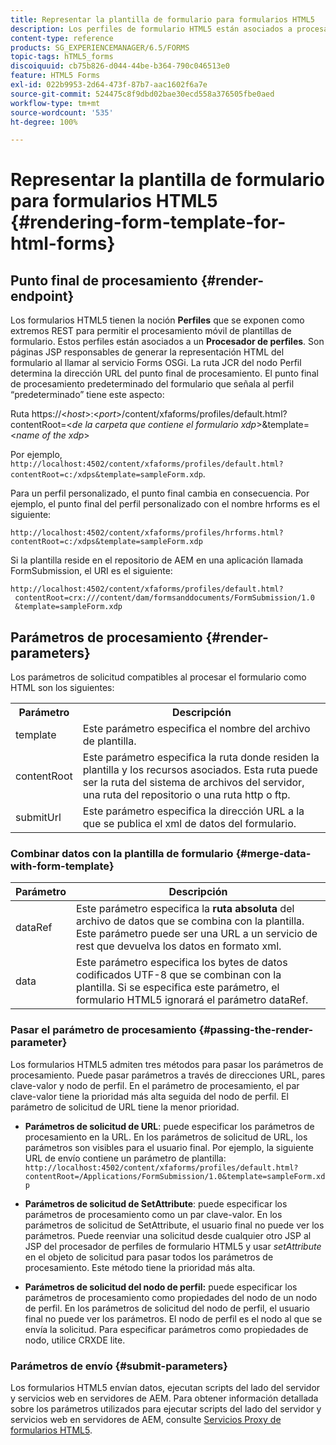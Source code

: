 ```yaml
---
title: Representar la plantilla de formulario para formularios HTML5
description: Los perfiles de formulario HTML5 están asociados a procesamientos de perfiles. Los procesamientos de perfiles son páginas JSP responsables de generar la representaciones HTML del formulario al llamar al servicio OSGi de Forms.
content-type: reference
products: SG_EXPERIENCEMANAGER/6.5/FORMS
topic-tags: hTML5_forms
discoiquuid: cb75b826-d044-44be-b364-790c046513e0
feature: HTML5 Forms
exl-id: 022b9953-2d64-473f-87b7-aac1602f6a7e
source-git-commit: 524475c8f9dbd02bae30ecd558a376505fbe0aed
workflow-type: tm+mt
source-wordcount: '535'
ht-degree: 100%

---
```


# Representar la plantilla de formulario para formularios HTML5 {#rendering-form-template-for-html-forms}

## Punto final de procesamiento {#render-endpoint}

Los formularios HTML5 tienen la noción **Perfiles** que se exponen como extremos REST para permitir el procesamiento móvil de plantillas de formulario. Estos perfiles están asociados a un **Procesador de perfiles**. Son páginas JSP responsables de generar la representación HTML del formulario al llamar al servicio Forms OSGi. La ruta JCR del nodo Perfil determina la dirección URL del punto final de procesamiento. El punto final de procesamiento predeterminado del formulario que señala al perfil “predeterminado” tiene este aspecto:

Ruta https://&lt;*host*>:&lt;*port*>/content/xfaforms/profiles/default.html?contentRoot=&lt;*de la carpeta que contiene el formulario xdp*>&amp;template=&lt;*name of the xdp*>

Por ejemplo, `http://localhost:4502/content/xfaforms/profiles/default.html?contentRoot=c:/xdps&template=sampleForm.xdp`. 

Para un perfil personalizado, el punto final cambia en consecuencia. Por ejemplo, el punto final del perfil personalizado con el nombre hrforms es el siguiente:

`http://localhost:4502/content/xfaforms/profiles/hrforms.html?contentRoot=c:/xdps&template=sampleForm.xdp`

Si la plantilla reside en el repositorio de AEM en una aplicación llamada FormSubmission, el URI es el siguiente:

```http
http://localhost:4502/content/xfaforms/profiles/default.html?
 contentRoot=crx:///content/dam/formsanddocuments/FormSubmission/1.0
 &template=sampleForm.xdp
```

## Parámetros de procesamiento {#render-parameters}

Los parámetros de solicitud compatibles al procesar el formulario como HTML son los siguientes:

<table>
 <tbody>
  <tr>
   <th><strong>Parámetro </strong></th>
   <th><strong>Descripción</strong></th>
  </tr>
  <tr>
   <td>template<br /> </td>
   <td>Este parámetro especifica el nombre del archivo de plantilla.<br /> </td>
  </tr>
  <tr>
   <td>contentRoot<br /> </td>
   <td>Este parámetro especifica la ruta donde residen la plantilla y los recursos asociados. Esta ruta puede ser la ruta del sistema de archivos del servidor, una ruta del repositorio o una ruta http o ftp.<br /> </td>
  </tr>
  <tr>
   <td>submitUrl<br /> </td>
   <td>Este parámetro especifica la dirección URL a la que se publica el xml de datos del formulario.<br /> </td>
  </tr>
 </tbody>
</table>

### Combinar datos con la plantilla de formulario {#merge-data-with-form-template}

| Parámetro | Descripción |
|---|---|
| dataRef | Este parámetro especifica la **ruta absoluta** del archivo de datos que se combina con la plantilla. Este parámetro puede ser una URL a un servicio de rest que devuelva los datos en formato xml. |
| data | Este parámetro especifica los bytes de datos codificados UTF-8 que se combinan con la plantilla. Si se especifica este parámetro, el formulario HTML5 ignorará el parámetro dataRef. |

### Pasar el parámetro de procesamiento {#passing-the-render-parameter}

Los formularios HTML5 admiten tres métodos para pasar los parámetros de procesamiento. Puede pasar parámetros a través de direcciones URL, pares clave-valor y nodo de perfil. En el parámetro de procesamiento, el par clave-valor tiene la prioridad más alta seguida del nodo de perfil. El parámetro de solicitud de URL tiene la menor prioridad.

* **Parámetros de solicitud de URL**: puede especificar los parámetros de procesamiento en la URL. En los parámetros de solicitud de URL, los parámetros son visibles para el usuario final. Por ejemplo, la siguiente URL de envío contiene un parámetro de plantilla: `http://localhost:4502/content/xfaforms/profiles/default.html?contentRoot=/Applications/FormSubmission/1.0&template=sampleForm.xdp`

* **Parámetros de solicitud de SetAttribute**: puede especificar los parámetros de procesamiento como un par clave-valor. En los parámetros de solicitud de SetAttribute, el usuario final no puede ver los parámetros. Puede reenviar una solicitud desde cualquier otro JSP al JSP del procesador de perfiles de formulario HTML5 y usar *setAttribute* en el objeto de solicitud para pasar todos los parámetros de procesamiento. Este método tiene la prioridad más alta.

* **Parámetros de solicitud del nodo de perfil:** puede especificar los parámetros de procesamiento como propiedades del nodo de un nodo de perfil. En los parámetros de solicitud del nodo de perfil, el usuario final no puede ver los parámetros. El nodo de perfil es el nodo al que se envía la solicitud. Para especificar parámetros como propiedades de nodo, utilice CRXDE lite.

### Parámetros de envío {#submit-parameters}

Los formularios HTML5 envían datos, ejecutan scripts del lado del servidor y servicios web en servidores de AEM. Para obtener información detallada sobre los parámetros utilizados para ejecutar scripts del lado del servidor y servicios web en servidores de AEM, consulte [Servicios Proxy de formularios HTML5](/help/forms/using/service-proxy.md).
